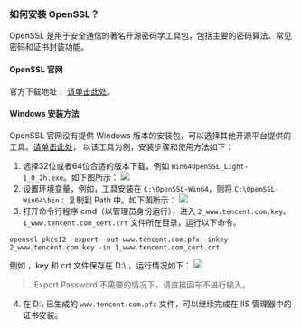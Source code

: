 ### 如何安装 OpenSSL？
OpenSSL 是用于安全通信的著名开源密码学工具包，包括主要的密码算法、常见密码和证书封装功能。

####  OpenSSL 官网

官方下载地址： [请单击此处](https://www.openssl.org/source/)。

####  Windows 安装方法

OpenSSL 官网没有提供 Windows 版本的安装包，可以选择其他开源平台提供的工具。[请单击此处](http://slproweb.com/products/Win32OpenSSL.html )， 
以该工具为例，安装步骤和使用方法如下：
1. 选择32位或者64位合适的版本下载，例如 `Win64OpenSSL_Light-1_0_2h.exe`。如下图所示：
![](https://main.qcloudimg.com/raw/d37d791cf12c0b42dddcc53a691a86d9.png)
2. 设置环境变量，例如，工具安装在 `C:\OpenSSL-Win64`，则将 `C:\OpenSSL-Win64\bin；` 复制到 Path 中。如下图所示：
![](https://main.qcloudimg.com/raw/6a2dcfbb42faab01e62fbb241e0439dc.png)
3. 打开命令行程序 cmd（以管理员身份运行），进入 `2_www.tencent.com.key`、`1_www.tencent.com_cert.crt` 文件所在目录，运行以下命令。
```
openssl pkcs12 -export -out www.tencent.com.pfx -inkey 2_www.tencent.com.key -in 1_www.tencent.com_cert.crt
```
例如 ，key 和 crt 文件保存在 D:\ ，运行情况如下：
![](https://main.qcloudimg.com/raw/121bed5ddf8e42e69a00b738046f687a.png)
>!Export Password 不需要的情况下，请直接回车不进行输入。
4. 在 D:\ 已生成的 `www.tencent.com.pfx` 文件，可以继续完成在 IIS 管理器中的证书安装。

